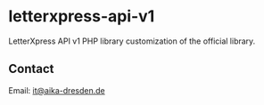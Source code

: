# letterxpress-api-v1
LetterXpress API v1 PHP library customization of the official library.

## Contact

Email: [it@aika-dresden.de](it@aika-dresden.de)
